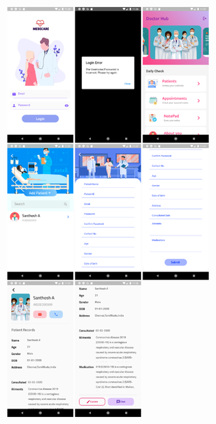 <img src="Images/screenshot-1.png" width="30%"></img> <img src="Images/screenshot-2.png" width="30%"></img> <img src="Images/screenshot-3.png" width="30%"></img> <img src="Images/screenshot-4.png" width="30%"></img> <img src="Images/screenshot-5.png" width="30%"></img> <img src="Images/screenshot-6.png" width="30%"></img> <img src="Images/screenshot-7.png" width="30%"></img> <img src="Images/screenshot-8.png" width="30%"></img> 
